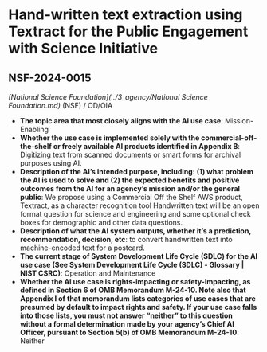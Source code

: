 # Hand-written text extraction using Textract for the Public Engagement with Science Initiative
## NSF-2024-0015
_[National Science Foundation](../3_agency/National Science Foundation.md)_ (NSF) / OD/OIA


+ **The topic area that most closely aligns with the AI use case**: Mission-Enabling
+ **Whether the use case is implemented solely with the commercial-off-the-shelf or freely available AI products identified in Appendix B**: Digitizing text from scanned documents or smart forms for archival purposes using AI.
+ **Description of the AI’s intended purpose, including: (1) what problem the AI is used to solve and (2) the expected benefits and positive outcomes from the AI for an agency’s mission and/or the general public**: We propose using a Commercial Off the Shelf AWS product, Textract, as a character recognition tool Handwritten text will be an open format question for science and engineering and some optional check boxes for demographic and other data questions.
+ **Description of what the AI system outputs, whether it’s a prediction, recommendation, decision, etc**: to convert handwritten text into machine-encoded text for a postcard.
+ **The current stage of System Development Life Cycle (SDLC) for the AI use case (See System Development Life Cycle (SDLC) - Glossary | NIST CSRC)**: Operation and Maintenance
+ **Whether the AI use case is rights-impacting or safety-impacting, as defined in Section 6 of OMB Memorandum M-24-10. Note also that Appendix I of that memorandum lists categories of use cases that are presumed by default to impact rights and safety. If your use case falls into those lists, you must not answer “neither” to this question without a formal determination made by your agency’s Chief AI Officer, pursuant to Section 5(b) of OMB Memorandum M-24-10**: Neither